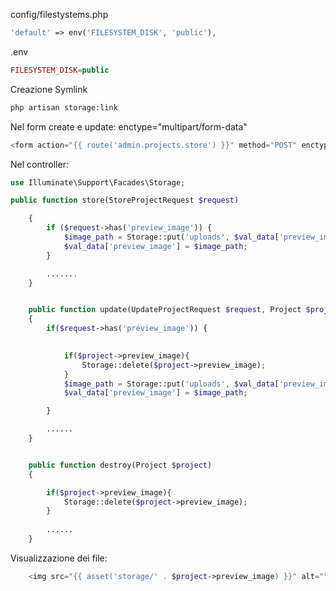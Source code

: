 config/filestystems.php

```php
'default' => env('FILESYSTEM_DISK', 'public'),
```
.env
```php
FILESYSTEM_DISK=public
```

Creazione Symlink
```bash
php artisan storage:link

```

Nel form create e update: enctype="multipart/form-data"
```php
<form action="{{ route('admin.projects.store') }}" method="POST" enctype="multipart/form-data">

```
Nel controller:
```php
use Illuminate\Support\Facades\Storage;

public function store(StoreProjectRequest $request)

    {
        if ($request->has('preview_image')) {
            $image_path = Storage::put('uploads', $val_data['preview_image']);
            $val_data['preview_image'] = $image_path;
        }

        .......
    }


    public function update(UpdateProjectRequest $request, Project $project)
    {
        if($request->has('preview_image')) {
            

            if($project->preview_image){
                Storage::delete($project->preview_image);
            }
            $image_path = Storage::put('uploads', $val_data['preview_image']);
            $val_data['preview_image'] = $image_path;

        }   

        ......
    }


    public function destroy(Project $project)
    {

        if($project->preview_image){
            Storage::delete($project->preview_image);
        }
        
        ......
    }

```

Visualizzazione dei file:
```php
    <img src="{{ asset('storage/' . $project->preview_image) }}" alt="">

```
